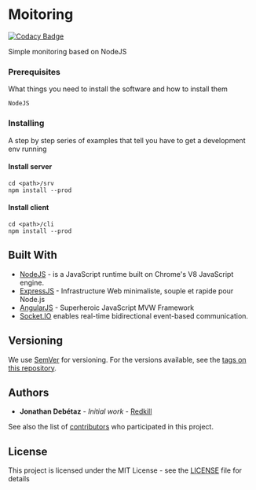 # Moitoring

[![Codacy Badge](https://api.codacy.com/project/badge/Grade/ef8133a1b3944b3db9fbd0830f10b432)](https://www.codacy.com/app/jdebetaz/monitoring?utm_source=github.com&utm_medium=referral&utm_content=KiwiNetwork/monitoring&utm_campaign=badger)

Simple monitoring based on NodeJS

### Prerequisites

What things you need to install the software and how to install them

```
NodeJS
```

### Installing

A step by step series of examples that tell you have to get a development env running

#### Install server

```
cd <path>/srv
npm install --prod
```

#### Install client

```
cd <path>/cli
npm install --prod
```

## Built With

* [NodeJS](http://nodejs.org) - is a JavaScript runtime built on Chrome's V8 JavaScript engine. 
* [ExpressJS](http://expressjs.com) - Infrastructure Web minimaliste, souple et rapide pour Node.js
* [AngularJS](https://angularjs.org) - Superheroic JavaScript MVW Framework
* [Socket.IO](https://socket.io) enables real-time bidirectional event-based communication.


## Versioning

We use [SemVer](http://semver.org/) for versioning. For the versions available, see the [tags on this repository](https://github.com/redkill/monitoring/tags). 

## Authors

* **Jonathan Debétaz** - *Initial work* - [Redkill](https://github.com/redkill)

See also the list of [contributors](https://github.com/redkill/monitoring/contributors) who participated in this project.

## License

This project is licensed under the MIT License - see the [LICENSE](LICENSE) file for details

